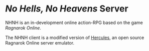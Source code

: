 *No Hells, No Heavens* Server
=======

NHNH is an in-development online action-RPG based on the game *Ragnarok Online*.

The NHNH client is a modified version of [Hercules](https://github.com/HerculesWS/Hercules), an open source Ragnarok Online server emulator.